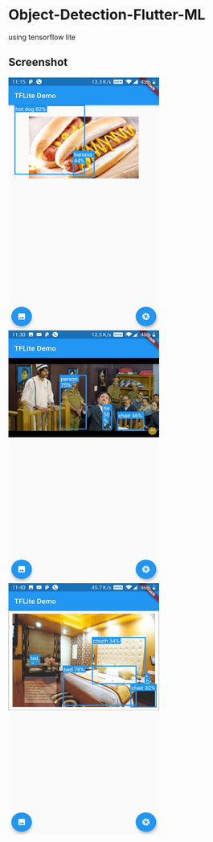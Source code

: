 # Object-Detection-Flutter-ML
  using tensorflow lite


## Screenshot


<img src="/screenshot/screenshot-1579369551080.jpg" data-canonical-src="/screenshot/screenshot-1579369551080.jpg" width="300" height="500" />     <img src="/screenshot/screenshot-1579370452925.jpg" data-canonical-src="/screenshot/screenshot-1579370452925.jpg" width="300" height="500" />     <img src="/screenshot/screenshot-1579371054866.jpg" data-canonical-src="/screenshot/screenshot-1579371054866.jpg" width="300" height="500" />

